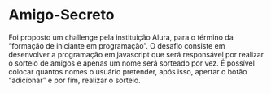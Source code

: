# Amigo-Secreto 

Foi proposto um challenge pela instituição Alura, para o término da “formação de iniciante em programação”. 
O desafio consiste em desenvolver a programação em javascript que será responsável por realizar o sorteio de amigos e apenas um nome será sorteado por vez. 
É possível colocar quantos nomes o usuário pretender, após isso, apertar o botão “adicionar” e por fim, realizar o sorteio.  
